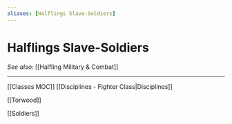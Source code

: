 ```yaml
---
aliases: [Halflings Slave-Soldiers]
---
```


# Halflings Slave-Soldiers
*See also:* [[Halfling Military & Combat]]
___
[[Classes MOC]] [[Disciplines - Fighter Class|Disciplines]]

[[Torwood]]

[[Soldiers]]